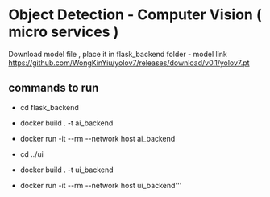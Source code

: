 # Object Detection - Computer Vision ( micro services )

Download model file , place it in flask_backend folder - model link https://github.com/WongKinYiu/yolov7/releases/download/v0.1/yolov7.pt

## commands to run 

- cd flask_backend
- docker build . -t ai_backend
- docker run -it --rm --network host  ai_backend

- cd ../ui
- docker build . -t ui_backend
- docker run -it --rm --network host ui_backend'''

